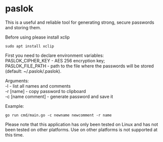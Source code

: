 # paslok
This is a useful and reliable tool for generating strong, secure passwords and storing them. 

Before using please install xclip
```shell
sudo apt install xclip
```

First you need to declare environment variables:   
PASLOK_CIPHER_KEY - AES 256 encryption key;   
PASLOK_FILE_PATH - path to the file where the passwords will be stored (default: ~/.paslok/.paslok).

Arguments:  
    -l - list all names and comments  
    -r [name] - copy password to clipboard   
    -c [name comment] - generate password and save it

Example:
```shell
go run cmd/main.go -c newname newcomment -r name
```

Please note that this application has only been tested on Linux and has not been tested on other platforms. Use on other platforms is not supported at this time.

